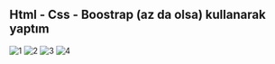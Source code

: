 ##  Html - Css - Boostrap (az da olsa) kullanarak yaptım

![1](https://github.com/user-attachments/assets/d3269a7c-2f5a-460c-bdc4-327a2fda958a)
![2](https://github.com/user-attachments/assets/1004bb27-db5f-4821-89d2-bcd9009d2e3f)
![3](https://github.com/user-attachments/assets/a0b9dede-0b3b-4033-8a44-51661d5b9e14)
![4](https://github.com/user-attachments/assets/6cc9b740-4e44-4287-85bb-ee2533be5107)
